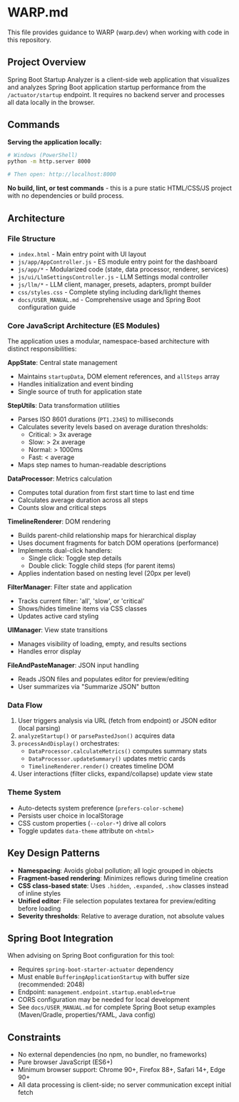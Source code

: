 # WARP.md

This file provides guidance to WARP (warp.dev) when working with code in this repository.

## Project Overview

Spring Boot Startup Analyzer is a client-side web application that visualizes and analyzes Spring Boot application
startup performance from the `/actuator/startup` endpoint. It requires no backend server and processes all data locally
in the browser.

## Commands

**Serving the application locally:**

```bash
# Windows (PowerShell)
python -m http.server 8000

# Then open: http://localhost:8000
```

**No build, lint, or test commands** - this is a pure static HTML/CSS/JS project with no dependencies or build process.

## Architecture

### File Structure

- `index.html` - Main entry point with UI layout
- `js/app/AppController.js` - ES module entry point for the dashboard
- `js/app/*` - Modularized code (state, data processor, renderer, services)
- `js/ui/LlmSettingsController.js` - LLM Settings modal controller
- `js/llm/*` - LLM client, manager, presets, adapters, prompt builder
- `css/styles.css` - Complete styling including dark/light themes
- `docs/USER_MANUAL.md` - Comprehensive usage and Spring Boot configuration guide

### Core JavaScript Architecture (ES Modules)

The application uses a modular, namespace-based architecture with distinct responsibilities:

**AppState**: Central state management

- Maintains `startupData`, DOM element references, and `allSteps` array
- Handles initialization and event binding
- Single source of truth for application state

**StepUtils**: Data transformation utilities

- Parses ISO 8601 durations (`PT1.234S`) to milliseconds
- Calculates severity levels based on average duration thresholds:
    - Critical: > 3x average
    - Slow: > 2x average
    - Normal: > 1000ms
    - Fast: < average
- Maps step names to human-readable descriptions

**DataProcessor**: Metrics calculation

- Computes total duration from first start time to last end time
- Calculates average duration across all steps
- Counts slow and critical steps

**TimelineRenderer**: DOM rendering

- Builds parent-child relationship maps for hierarchical display
- Uses document fragments for batch DOM operations (performance)
- Implements dual-click handlers:
    - Single click: Toggle step details
    - Double click: Toggle child steps (for parent items)
- Applies indentation based on nesting level (20px per level)

**FilterManager**: Filter state and application

- Tracks current filter: 'all', 'slow', or 'critical'
- Shows/hides timeline items via CSS classes
- Updates active card styling

**UIManager**: View state transitions

- Manages visibility of loading, empty, and results sections
- Handles error display

**FileAndPasteManager**: JSON input handling

- Reads JSON files and populates editor for preview/editing
- User summarizes via "Summarize JSON" button

### Data Flow

1. User triggers analysis via URL (fetch from endpoint) or JSON editor (local parsing)
2. `analyzeStartup()` or `parsePastedJson()` acquires data
3. `processAndDisplay()` orchestrates:
    - `DataProcessor.calculateMetrics()` computes summary stats
    - `DataProcessor.updateSummary()` updates metric cards
    - `TimelineRenderer.render()` creates timeline DOM
4. User interactions (filter clicks, expand/collapse) update view state

### Theme System

- Auto-detects system preference (`prefers-color-scheme`)
- Persists user choice in localStorage
- CSS custom properties (`--color-*`) drive all colors
- Toggle updates `data-theme` attribute on `<html>`

## Key Design Patterns

- **Namespacing**: Avoids global pollution; all logic grouped in objects
- **Fragment-based rendering**: Minimizes reflows during timeline creation
- **CSS class-based state**: Uses `.hidden`, `.expanded`, `.show` classes instead of inline styles
- **Unified editor**: File selection populates textarea for preview/editing before loading
- **Severity thresholds**: Relative to average duration, not absolute values

## Spring Boot Integration

When advising on Spring Boot configuration for this tool:

- Requires `spring-boot-starter-actuator` dependency
- Must enable `BufferingApplicationStartup` with buffer size (recommended: 2048)
- Endpoint: `management.endpoint.startup.enabled=true`
- CORS configuration may be needed for local development
- See `docs/USER_MANUAL.md` for complete Spring Boot setup examples (Maven/Gradle, properties/YAML, Java config)

## Constraints

- No external dependencies (no npm, no bundler, no frameworks)
- Pure browser JavaScript (ES6+)
- Minimum browser support: Chrome 90+, Firefox 88+, Safari 14+, Edge 90+
- All data processing is client-side; no server communication except initial fetch
